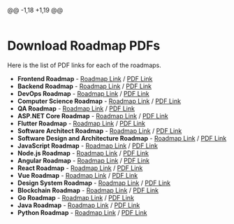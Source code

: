 @@ -1,18 +1,19 @@
<br />
<br />
# Download Roadmap PDFs
Here is the list of PDF links for each of the roadmaps.
* **Frontend Roadmap** - [Roadmap Link](https://roadmap.sh/frontend) / [PDF Link](https://roadmap.sh/pdfs/frontend.pdf)
* **Backend Roadmap** - [Roadmap Link](https://roadmap.sh/backend) / [PDF Link](https://roadmap.sh/pdfs/backend.pdf)
* **DevOps Roadmap** - [Roadmap Link](https://roadmap.sh/devops) / [PDF Link](https://roadmap.sh/pdfs/devops.pdf)
* **Computer Science Roadmap** - [Roadmap Link](https://roadmap.sh/computer-science) / [PDF Link](https://roadmap.sh/pdfs/computer-science.pdf)
* **QA Roadmap** - [Roadmap Link](https://roadmap.sh/qa) / [PDF Link](https://roadmap.sh/pdfs/qa.pdf)
* **ASP.NET Core Roadmap** - [Roadmap Link](https://roadmap.sh/aspnet-core) / [PDF Link](https://roadmap.sh/pdfs/aspnet-core.pdf)
* **Flutter Roadmap** - [Roadmap Link](https://roadmap.sh/flutter) / [PDF Link](https://roadmap.sh/pdfs/flutter.pdf)
* **Software Architect Roadmap** - [Roadmap Link](https://roadmap.sh/software-architect) / [PDF Link](https://roadmap.sh/pdfs/software-architect.pdf)
* **Software Design and Architecture Roadmap** - [Roadmap Link](https://roadmap.sh/software-design-architecture) / [PDF Link](https://roadmap.sh/pdfs/software-design-architecture.pdf)
* **JavaScript Roadmap** - [Roadmap Link](https://roadmap.sh/javascript) / [PDF Link](https://roadmap.sh/pdfs/javascript.pdf)
* **Node.js Roadmap** - [Roadmap Link](https://roadmap.sh/nodejs) / [PDF Link](https://roadmap.sh/pdfs/nodejs.pdf)
* **Angular Roadmap** - [Roadmap Link](https://roadmap.sh/angular) / [PDF Link](https://roadmap.sh/pdfs/angular.pdf)
* **React Roadmap** - [Roadmap Link](https://roadmap.sh/react) / [PDF Link](https://roadmap.sh/pdfs/react.pdf)
* **Vue Roadmap** - [Roadmap Link](https://roadmap.sh/vue) / [PDF Link](https://roadmap.sh/pdfs/vue.pdf)
* **Design System Roadmap** - [Roadmap Link](https://roadmap.sh/design-system) / [PDF Link](https://roadmap.sh/pdfs/design-system.pdf)
* **Blockchain Roadmap** - [Roadmap Link](https://roadmap.sh/blockchain) / [PDF Link](https://roadmap.sh/pdfs/blockchain.pdf)
* **Go Roadmap** - [Roadmap Link](https://roadmap.sh/golang) / [PDF Link](https://roadmap.sh/pdfs/go.pdf)
* **Java Roadmap** - [Roadmap Link](https://roadmap.sh/java) / [PDF Link](https://roadmap.sh/pdfs/java.pdf)
* **Python Roadmap** - [Roadmap Link](https://roadmap.sh/python) / [PDF Link](https://roadmap.sh/pdfs/python.pdf)
